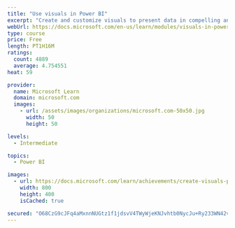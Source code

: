 ```yaml
---
title: "Use visuals in Power BI"
excerpt: "Create and customize visuals to present data in compelling and insightful ways."
webUrl: https://docs.microsoft.com/en-us/learn/modules/visuals-in-power-bi/
type: course
price: Free
length: PT1H16M
ratings:
  count: 4889
  average: 4.754551
heat: 59

provider:
  name: Microsoft Learn
  domain: microsoft.com
  images:
    - url: /assets/images/organizations/microsoft.com-50x50.jpg
      width: 50
      height: 50

levels:
  - Intermediate

topics:
  - Power BI

images:
  - url: https://docs.microsoft.com/learn/achievements/create-visuals-power-bi-desktop-social.png
    width: 800
    height: 400
    isCached: true

secured: "O68CzG9cJFq4aMxnnNUGtz1f1jdsvV4TWyWjeKNJvhtb0NycJu+Ry233WN42vp1IdfWnKLFc4D3ln+1aCS5QQ9RNwtPz/uFECFb6s3CAK+5LJapNtxD9ttun1GTOZ5C5Mk9yTWgd49HjqLIBRSVCq0Ck9VQLbGdaXwT4qXUZAG7ptDwJUWoMsr0CxIPX1cUSeKWcSvCcDpy8TzlCH4pvUTp27SNPUE+7oEfP9+ETfSFeybb7qw0w7I7dYkoZum8fs8NtslCu4TMZDYv9HMsa84y/O417DesJHyPown/47/HN4tQ8wKCZlkZ2FX5Y6vkrFnMCEilWCa+/OIaj8n58Wo2fKVnCP+lsF5RiBUwlRn/r/TYn/Y1JcB5KrHvc4xb1uTFgxF+Femyuy2eWym24EpekXn1fKfIxclPRsrFr+kA=;sLC+Yre1EQ+cDHwY2PTklw=="
---
```


